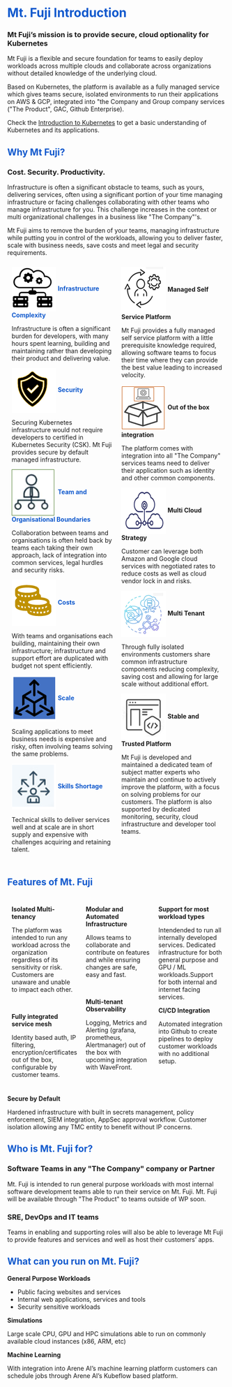 <h1 style="color: #1059CD">Mt. Fuji Introduction</h1>

### Mt Fuji’s mission is to provide secure, cloud optionality for Kubernetes

Mt Fuji is a flexible and secure foundation for teams to easily deploy workloads across multiple clouds and collaborate across organizations without detailed knowledge of the underlying cloud.

Based on Kubernetes, the platform is available as a fully managed service which gives teams secure, isolated environments to run their applications on AWS & GCP, integrated into "the Company and Group company services ("The Product", GAC, Github Enterprise). 

Check the <a href= "https://kubernetes.io/docs/tutorials/kubernetes-basics/">Introduction to Kubernetes</a> to get a basic understanding of Kubernetes and its applications.

<h2 style="color: #1059CD"> Why Mt Fuji?</h2>

### Cost. Security. Productivity.

Infrastructure is often a significant obstacle to teams, such as yours, delivering services, often using a significant portion of your time managing infrastructure or facing challenges collaborating with other teams who manage infrastructure for you. This challenge increases in the context or multi organizational challenges in a business like "The Company"'s.

Mt Fuji aims to remove the burden of your teams, managing infrastructure while putting you in control of the workloads, allowing you to deliver faster, scale with business needs, save costs and meet legal and security requirements.

<div style="display: flex;">
  <div style="flex: 1; padding: 10px;">
    <span style="color: #1059CD">
      <img style= "vertical-align:middle"
           src="https://github.com/AjayPi/ajaypi.github.io/raw/main/docs/images/mtfuji1.png">
      <b>Infrastructure Complexity</b></span>
   <p>Infrastructure is often a significant burden for developers, with many hours spent learning, building and maintaining rather than developing their  product and delivering value.</p>
   <span style="color: #1059CD">
    <img style="vertical-align:middle"
     src="https://github.com/AjayPi/ajaypi.github.io/raw/main/docs/images/mtfuji2.png">
     <b>Security</b></span>
<p>Securing Kubernetes infrastructure would not require developers to certified in Kubernetes Security (CSK). Mt Fuji provides secure by default managed infrastructure.</p>  
<span style="color: #1059CD">
    <img style="vertical-align:middle"
     src="https://github.com/AjayPi/ajaypi.github.io/raw/main/docs/images/mtfuji3.png">
     <b>Team and Organisational Boundaries</b></span>
<p>Collaboration between teams and organisations is often held back by teams each taking their own approach, lack of integration into common services, legal hurdles and security risks.</p>

<span style="color: #1059CD">
    <img style="vertical-align:middle"
     src="https://github.com/AjayPi/ajaypi.github.io/raw/main/docs/images/mtfuji4.png">
  <b>Costs</b></span>
<p>With teams and organisations each building, maintaining their own infrastructure; infrastructure and support effort are duplicated with budget not spent efficiently.</p>

<span style="color: #1059CD">
    <img style="vertical-align:middle"
     src="https://github.com/AjayPi/ajaypi.github.io/raw/main/docs/images/mtfuji5.png">
  <b>Scale</b></span></span>
<p>Scaling applications to meet business needs is expensive and risky, often involving teams solving the same problems.</p>

<span style="color: #1059CD">
    <img style="vertical-align:middle"
     src="https://github.com/AjayPi/ajaypi.github.io/raw/main/docs/images/mtfuji6.png">
  <b>Skills Shortage</b></span></span>
<p>Technical skills to deliver services well and at scale are in short supply and expensive with challenges acquiring and retaining talent.</p>
  </div>
  
  <div style="flex: 1; padding: 10px;">
<span>
    <img style="vertical-align:middle"
     src="https://github.com/AjayPi/ajaypi.github.io/raw/main/docs/images/mtfuji7.png">
  <b>Managed Self Service Platform</b></p></span>
  <p>Mt Fuji provides a fully managed self service platform with a little prerequisite knowledge required, allowing software teams to focus their time where they can provide the best value leading to increased velocity.</p>

<span>
    <img style="vertical-align:middle"
     src="https://github.com/AjayPi/ajaypi.github.io/raw/main/docs/images/mtfuji8.png">
  <b>Out of the box integration</b></p></span>
<p>The platform comes with integration into all "The Company" services teams need to deliver their application such as identity and other common components.</p>

<span>
    <img style="vertical-align:middle"
     src="https://github.com/AjayPi/ajaypi.github.io/raw/main/docs/images/mtfuji9.png">
  <b>Multi Cloud Strategy</b></p></span>
<p>Customer can leverage both Amazon and Google cloud services with negotiated rates to reduce costs as well as cloud vendor lock in and risks.</p>

<span>
    <img style="vertical-align:middle"
     src="https://github.com/AjayPi/ajaypi.github.io/raw/main/docs/images/mtfuji10.png">
  <b>Multi Tenant</b></p></span>
<p>Through fully isolated environments customers share common infrastructure components reducing complexity, saving cost and allowing for large scale without additional effort.</p>

<span>
    <img style="vertical-align:middle"
     src="https://github.com/AjayPi/ajaypi.github.io/raw/main/docs/images/mtfuji11.png">
  <b>Stable and Trusted Platform</b></p></span>
<p>Mt Fuji is developed and maintained a dedicated team of subject matter experts who maintain and continue to actively improve the platform, with a focus on solving problems for our customers. The platform is also supported by dedicated monitoring, security, cloud infrastructure and developer tool teams.</p>
  
  </div>
  </div>  
  
  <h2 style="color: #1059CD">Features of Mt. Fuji</h2>
  
  <div style="display: flex;">
  <div style="flex: 1; padding: 10px;">
    <p><b>Isolated Multi-tenancy</b></p>
    <p>The platform was intended to run any workload across the organization regardless of its sensitivity or risk. Customers are unaware and unable to impact each other.</p>
    </br>
  <p><b>Fully integrated service mesh</b></p>
  <p>Identity based auth, IP filtering, encryption/certificates out of the box, configurable by customer teams.</p>
  </div>
  <div style="flex: 1; padding: 10px;">
  <p><b>Modular and Automated Infrastructure</b></p>
  <p>Allows teams to collaborate and contribute on features and while ensuring changes are safe, easy and fast.</p>
  </br>
  <p><b>Multi-tenant Observability</b></p>
  <p>Logging, Metrics and Alerting (grafana, prometheus, Alertmanager) out of the box with upcoming integration with WaveFront.</p>
  </div>
  <div style="flex: 1; padding: 10px;">
  <p><b>Support for most workload types</b></p>
  <p>Intendended to run all internally developed services. Dedicated infrastructure for both general purpose and GPU / ML workloads.Support for both internal and internet facing services.</p>
  
  <p><b>CI/CD Integration</b></p>
  <p>Automated integration into Github to create pipelines to deploy customer workloads with no additional setup.</p>
  </div>
  </div>

<p><b>Secure by Default</b></p>
<p>Hardened infrastructure with built in secrets management, policy enforcement, SIEM integration, AppSec approval workflow. Customer isolation allowing any TMC entity to benefit without IP concerns.</p>

<h2 style="color: #1059CD">Who is Mt. Fuji for?</h2>

### Software Teams in any "The Company" company or Partner 
Mt. Fuji is intended to run general purpose workloads with most internal software development teams able to run their service on Mt. Fuji. Mt. Fuji will be available through "The Product" to teams outside of WP soon.

### SRE, DevOps and IT teams
Teams in enabling and supporting roles will also be able to leverage Mt Fuji to provide features and services and well as host their customers’ apps.

<h2 style="color: #1059CD">What can you run on Mt. Fuji?</h2>

<b>General Purpose Workloads</b>
<ul>
  <li>Public facing websites and services</li>
  <li>Internal web applications, services and tools</li>
  <li>Security sensitive workloads</li>
  </ul>

<p><b>Simulations</b></p>
Large scale CPU, GPU and HPC simulations able to run on commonly available cloud instances (x86, ARM, etc)
</br>
<p><b>Machine Learning</b></p>
With integration into Arene AI’s machine learning platform customers can schedule jobs through Arene AI’s Kubeflow based platform.
</br>
  
  
    
    
